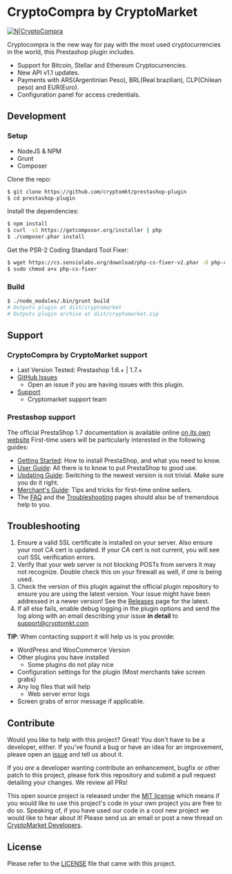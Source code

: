 # CryptoCompra by CryptoMarket
[![N|CryptoCompra](https://www.cryptocompra.com/img/logo.png)](https://www.cryptocompra.com/)

Cryptocompra is the new way for pay with the most used cryptocurrencies in the world, this Prestashop plugin includes.
  - Support for Bitcoin, Stellar and Ethereum Cryptocurrencies.
  - New API v1.1 updates.
  - Payments with ARS(Argentinian Peso), BRL(Real brazilian), CLP(Chilean peso) and EUR(Euro).
  - Configuration panel for access credentials.

## Development
### Setup
 * NodeJS & NPM
 * Grunt
 * Composer

Clone the repo:
```bash
$ git clone https://github.com/cryptomkt/prestashop-plugin
$ cd prestashop-plugin
```
Install the dependencies:
```bash
$ npm install
$ curl -sS https://getcomposer.org/installer | php
$ ./composer.phar install
```
Get the PSR-2 Coding Standard Tool Fixer:
```bash
$ wget https://cs.sensiolabs.org/download/php-cs-fixer-v2.phar -O php-cs-fixer
$ sudo chmod a+x php-cs-fixer
```
### Build
```bash
$ ./node_modules/.bin/grunt build
# Outputs plugin at dist/cryptomarket
# Outputs plugin archive at dist/cryptomarket.zip
```
## Support

### CryptoCompra by CryptoMarket support

* Last Version Tested: Prestashop 1.6.+ | 1.7.+
* [GitHub Issues](https://github.com/cryptomkt/prestashop-plugin/issues)
  * Open an issue if you are having issues with this plugin.
* [Support](https://soporte.cryptomkt.com/)
  * Cryptomarket support team

### Prestashop support

The official PrestaShop 1.7 documentation is available online [on its own website][1]
First-time users will be particularly interested in the following guides:
* [Getting Started][2]: How to install PrestaShop, and what you need to know.
* [User Guide][3]: All there is to know to put PrestaShop to good use.
* [Updating Guide][4]: Switching to the newest version is not trivial. Make sure you do it right.
* [Merchant's Guide][5]: Tips and tricks for first-time online sellers.
* The [FAQ][6] and the [Troubleshooting][7] pages should also be of tremendous help to you.

## Troubleshooting

1. Ensure a valid SSL certificate is installed on your server. Also ensure your root CA cert is updated. If your CA cert is not current, you will see curl SSL verification errors.
2. Verify that your web server is not blocking POSTs from servers it may not recognize. Double check this on your firewall as well, if one is being used.
3. Check the version of this plugin against the official plugin repository to ensure you are using the latest version. Your issue might have been addressed in a newer version! See the [Releases](https://github.com/cryptomkt/prestashop-plugin/releases) page for the latest.
4. If all else fails, enable debug logging in the plugin options and send the log along with an email describing your issue **in detail** to support@cryptomkt.com

**TIP**: When contacting support it will help us is you provide:

* WordPress and WooCommerce Version
* Other plugins you have installed
  * Some plugins do not play nice
* Configuration settings for the plugin (Most merchants take screen grabs)
* Any log files that will help
  * Web server error logs
* Screen grabs of error message if applicable.

## Contribute

Would you like to help with this project?  Great!  You don't have to be a developer, either.  If you've found a bug or have an idea for an improvement, please open an [issue](https://github.com/cryptomkt/prestashop-plugin/issues) and tell us about it.

If you *are* a developer wanting contribute an enhancement, bugfix or other patch to this project, please fork this repository and submit a pull request detailing your changes.  We review all PRs!

This open source project is released under the [MIT license](http://opensource.org/licenses/MIT) which means if you would like to use this project's code in your own project you are free to do so.  Speaking of, if you have used our code in a cool new project we would like to hear about it!  Please send us an email or post a new thread on [CryptoMarket Developers](https://developers.cryptomkt.com).

## License

Please refer to the [LICENSE](https://github.com/cryptomkt/prestashop-plugin/blob/master/LICENSE) file that came with this project.

[1]: http://doc.prestashop.com
[2]: http://doc.prestashop.com/display/PS17/Getting+Started
[3]: http://doc.prestashop.com/display/PS17/User+Guide
[4]: http://doc.prestashop.com/display/PS17/Updating+PrestaShop
[5]: http://doc.prestashop.com/display/PS16/Merchant%27s+Guide
[6]: http://build.prestashop.com/news/prestashop-1-7-faq/
[7]: http://doc.prestashop.com/display/PS16/Troubleshooting

